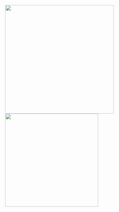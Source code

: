 <p>
  <img height="350em" src="https://dota2.ru/img/heroes/techies/techies.png" />
  <img height="300em" src="http://dotaskills.ru/wp-content/uploads/2016/11/Pudge-hook.png"/>
</p>
